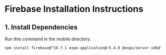 # Firebase Installation Instructions

## 1. Install Dependencies

Run this command in the mobile directory:

```bash
npm install firebase@^10.7.1 expo-application@~5.4.0 @expo/server-sdk@^3.7.0
